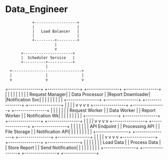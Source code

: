 # Data_Engineer


                +-------------------+
                |                   |
                |   Load Balancer   |
                |                   |
                +---------+---------+
                          |
                          v
           +----------------------+
           |  Scheduler Service   |
           +----------+-----------+
                      |
      +-------------------------------+
      |               |               |
      v               v               v
+----------------+ +----------------+ +----------------+ +----------------+
|                | |                | |                | |                |
| Request Manager| | Data Processor | |Report Downloader| |Notification Svc|
|                | |                | |                | |                |
+----------------+ +----------------+ +----------------+ +----------------+
      |               |               |                |
      v               v               v                v
+----------------+ +----------------+ +----------------+
|                | |                | |                |
| Request Worker | | Data Worker    | | Report Worker  | | Notification Wk|
|                | |                | |                | |                |
+----------------+ +----------------+ +----------------+ +----------------+
      |               |               |                |
      v               v               v                v
+----------------+ +----------------+ +----------------+
|                | |                | |                |
|   API Endpoint | | Processing API | |   File Storage | | Notification API|
|                | |                | |                | |                |
+----------------+ +----------------+ +----------------+ +----------------+
      |               |               |                |
      v               v               v                v
+----------------+ +----------------+ +----------------+
|                | |                | |                |
|    Load Data   | | Process Data   | | Store Report   | | Send Notification|
|                | |                | |                | |                |
+----------------+ +----------------+ +----------------+ +----------------+
